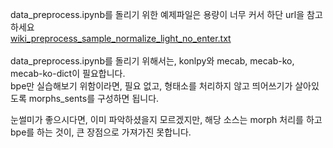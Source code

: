 data_preprocess.ipynb를 돌리기 위한 예제파일은 용량이 너무 커서 하단 url을 참고하세요 <br />
[wiki_preprocess_sample_normalize_light_no_enter.txt](https://www.dropbox.com/s/fk1gap9pddbkmdd/wiki_preprocess_sample_normalize_light_no_enter.txt?dl=0) <br />
<br />
data_preprocess.ipynb를 돌리기 위해서는, konlpy와 mecab, mecab-ko, mecab-ko-dict이 필요합니다.<br />
bpe만 실습해보기 위함이라면, 필요 없고, 형태소를 처리하지 않고 띄어쓰기가 살아있도록 morphs_sents를 구성하면 됩니다.<br />

눈썰미가 좋으시다면, 이미 파악하셨을지 모르겠지만, 해당 소스는 morph 처리를 하고 bpe를 하는 것이, 큰 장점으로 가져가진 못합니다. <br />
